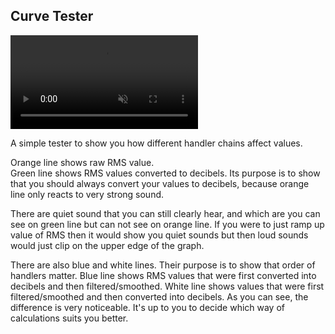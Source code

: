 ## Curve Tester

<div><video src="\docs\examples\resources\curve-tester.mp4" autoplay loop muted title="Curve Tester"></div>

A simple tester to show you how different handler chains affect values.

Orange line shows raw RMS value.<br/>
Green line shows RMS values converted to decibels. Its purpose is to show that you should always convert your values to decibels, because orange line only reacts to very strong sound.

There are quiet sound that you can still clearly hear, and which are you can see on green line but can not see on orange line. If you were to just ramp up value of RMS then it would show you quiet sounds but then loud sounds would just clip on the upper edge of the graph.

There are also blue and white lines. Their purpose is to show that order of handlers matter. Blue line shows RMS values that were first converted into decibels and then filtered/smoothed. White line shows values that were first filtered/smoothed and then converted into decibels. As you can see, the difference is very noticeable. It's up to you to decide which way of calculations suits you better.
